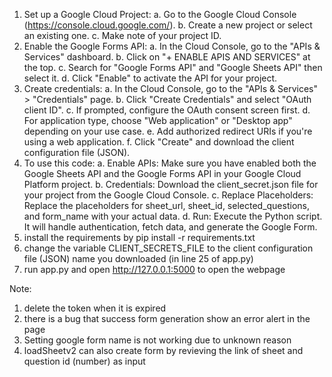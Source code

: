 1. Set up a Google Cloud Project:
a. Go to the Google Cloud Console (https://console.cloud.google.com/).
b. Create a new project or select an existing one.
c. Make note of your project ID.
2. Enable the Google Forms API:
a. In the Cloud Console, go to the "APIs & Services" dashboard.
b. Click on "+ ENABLE APIS AND SERVICES" at the top.
c. Search for "Google Forms API" and "Google Sheets API" then select it.
d. Click "Enable" to activate the API for your project.
3. Create credentials:
a. In the Cloud Console, go to the "APIs & Services" > "Credentials" page.
b. Click "Create Credentials" and select "OAuth client ID".
c. If prompted, configure the OAuth consent screen first.
d. For application type, choose "Web application" or "Desktop app" depending on your use case.
e. Add authorized redirect URIs if you're using a web application.
f. Click "Create" and download the client configuration file (JSON).
4. To use this code:
a. Enable APIs: Make sure you have enabled both the Google Sheets API and the Google Forms API in your Google Cloud Platform project.
b. Credentials: Download the client_secret.json file for your project from the Google Cloud Console.
c. Replace Placeholders: Replace the placeholders for sheet_url, sheet_id, selected_questions, and form_name with your actual data.
d. Run: Execute the Python script. It will handle authentication, fetch data, and generate the Google Form.
5. install the requirements by
pip install -r requirements.txt
6. change the variable CLIENT_SECRETS_FILE to the client configuration file (JSON) name you downloaded (in line 25 of app.py)
7. run app.py and open http://127.0.0.1:5000 to open the webpage

Note:
1. delete the token when it is expired
2. there is a bug that success form generation show an error alert in the page
3. Setting google form name is not working due to unknown reason
4. loadSheetv2 can also create form by revieving the link of sheet and question id (number) as input
